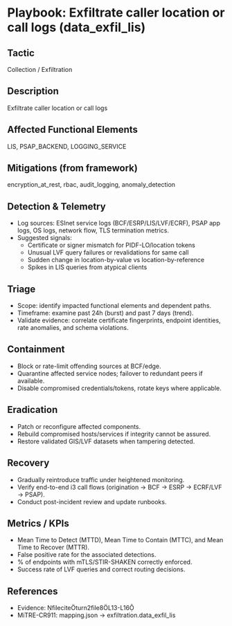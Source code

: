 # Playbook: Exfiltrate caller location or call logs (data_exfil_lis)

## Tactic
Collection / Exfiltration

## Description
Exfiltrate caller location or call logs

## Affected Functional Elements
LIS, PSAP_BACKEND, LOGGING_SERVICE

## Mitigations (from framework)
encryption_at_rest, rbac, audit_logging, anomaly_detection

## Detection & Telemetry
- Log sources: ESInet service logs (BCF/ESRP/LIS/LVF/ECRF), PSAP app logs, OS logs, network flow, TLS termination metrics.
- Suggested signals:
  - Certificate or signer mismatch for PIDF-LO/location tokens
  - Unusual LVF query failures or revalidations for same call
  - Sudden change in location-by-value vs location-by-reference
  - Spikes in LIS queries from atypical clients

## Triage
- Scope: identify impacted functional elements and dependent paths.
- Timeframe: examine past 24h (burst) and past 7 days (trend).
- Validate evidence: correlate certificate fingerprints, endpoint identities, rate anomalies, and schema violations.

## Containment
- Block or rate-limit offending sources at BCF/edge.
- Quarantine affected service nodes; failover to redundant peers if available.
- Disable compromised credentials/tokens, rotate keys where applicable.

## Eradication
- Patch or reconfigure affected components.
- Rebuild compromised hosts/services if integrity cannot be assured.
- Restore validated GIS/LVF datasets when tampering detected.

## Recovery
- Gradually reintroduce traffic under heightened monitoring.
- Verify end-to-end i3 call flows (origination → BCF → ESRP → ECRF/LVF → PSAP).
- Conduct post-incident review and update runbooks.

## Metrics / KPIs
- Mean Time to Detect (MTTD), Mean Time to Contain (MTTC), and Mean Time to Recover (MTTR).
- False positive rate for the associated detections.
- % of endpoints with mTLS/STIR-SHAKEN correctly enforced.
- Success rate of LVF queries and correct routing decisions.

## References
- Evidence: fileciteturn2file8L13-L16
- MiTRE-CR911: mapping.json → exfiltration.data_exfil_lis
